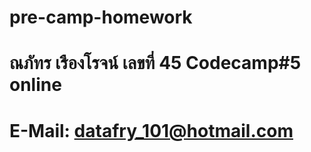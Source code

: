 # pre-camp-homework
# ณภัทร เรืองโรจน์ เลขที่ 45 Codecamp#5 online
# E-Mail: datafry_101@hotmail.com
